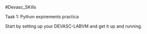 #Devasc_SKills

Taak 1: Python expirements practica

Start by setting up your DEVASC-LABVM and get it up and running.


